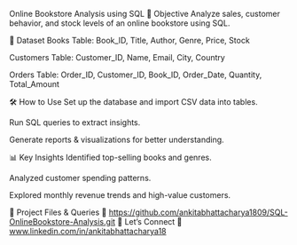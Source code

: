 Online Bookstore Analysis using SQL
📌 Objective
Analyze sales, customer behavior, and stock levels of an online bookstore using SQL.

📂 Dataset
Books Table: Book_ID, Title, Author, Genre, Price, Stock

Customers Table: Customer_ID, Name, Email, City, Country

Orders Table: Order_ID, Customer_ID, Book_ID, Order_Date, Quantity, Total_Amount

🛠 How to Use
Set up the database and import CSV data into tables.

Run SQL queries to extract insights.

Generate reports & visualizations for better understanding.

📊 Key Insights
Identified top-selling books and genres.

Analyzed customer spending patterns.

Explored monthly revenue trends and high-value customers.

📎 Project Files & Queries
🔗 https://github.com/ankitabhattacharya1809/SQL-OnlineBookstore-Analysis.git
📩 Let’s Connect
🔗 www.linkedin.com/in/ankitabhattacharya18
